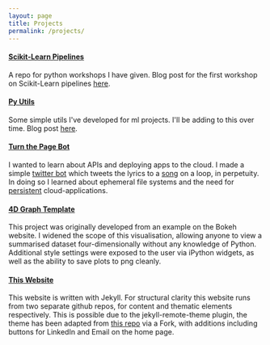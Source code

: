 ```yaml
---
layout: page
title: Projects
permalink: /projects/
---
```


#### [Scikit-Learn Pipelines](https://github.com/DanielTemesgen/python-workshops)
A repo for python workshops I have given. Blog post for the first workshop on Scikit-Learn pipelines [here](https://danieltemesgen.github.io/words/2019/08/14/scikit-learn-pipelines.html).

#### [Py Utils](https://github.com/DanielTemesgen/py-utils)
Some simple utils I've developed for ml projects. I'll be adding to this over time. Blog post [here](https://danieltemesgen.github.io/words/2019/07/27/ml-utils.html).

#### [Turn the Page Bot](https://github.com/DanielTemesgen/turn_the_page_bot)
I wanted to learn about APIs and deploying apps to the cloud. I made a simple [twitter bot](https://twitter.com/turnthepagebot) which tweets the lyrics to a [song](https://www.youtube.com/watch?v=flt1I1U74h4) on a loop, in perpetuity. In doing so I learned about ephemeral file systems and the need for [persistent](https://en.wikipedia.org/wiki/Persistence_(computer_science)) cloud-applications.

#### [4D Graph Template](https://github.com/DanielTemesgen/4D-Graph-Template)
This project was originally developed from an example on the Bokeh website. I widened the scope of this visualisation, allowing anyone to view a summarised dataset four-dimensionally without any knowledge of Python. Additional style settings were exposed to the user via iPython widgets, as well as the ability to save plots to png cleanly.

#### [This Website](https://danieltemesgen.github.io)
This website is written with Jekyll. For structural clarity this website runs from two separate github repos, for content and thematic elements respectively. This is possible due to the jekyll-remote-theme plugin, the theme has been adapted from [this repo](https://github.com/broccolini/swiss) via a Fork, with additions including buttons for LinkedIn and Email on the home page.